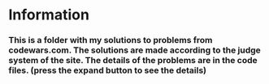 <h1>Information</h1>

<h3>This is a folder with my solutions to problems from codewars.com. The solutions are made according to the judge system of the site.
The details of the problems are in the code files. (press the expand button to see the details)</h3>
